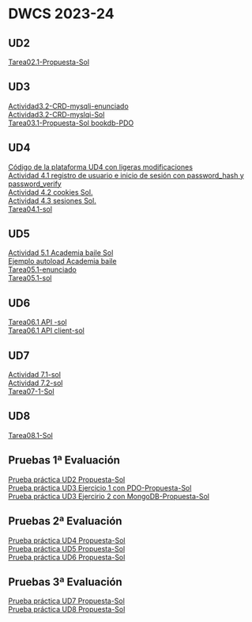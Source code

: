 ﻿# DWCS 2023-24
## UD2
[Tarea02.1-Propuesta-Sol](https://github.com/dwcs-2324/Tarea02.1-Sol.git)

## UD3
[Actividad3.2-CRD-mysqli-enunciado](https://github.com/dwcs-2324/Actividad3.2-enunciado.git)<br/>
[Actividad3.2-CRD-myslqi-Sol](https://github.com/dwcs-2324/Actividad3.2-sol.git)<br/>
[Tarea03.1-Propuesta-Sol bookdb-PDO](https://github.com/dwcs-2324/Tarea03-bookdb-sol.git)<br/>

## UD4
[Código de la plataforma UD4 con ligeras modificaciones](https://github.com/dwcs-2324/DWCS_UD4_Codigo_Plataforma.git)<br/>
[Actividad 4.1 registro de usuario e inicio de sesión con password_hash y password_verify](https://github.com/dwcs-2324/Actividad4.1-Sol.git)<br/>
[Actividad 4.2 cookies Sol.](https://github.com/dwcs-2324/Actividad-4.2-Ejercicios-con-cookies-Sol.git)<br/>
[Actividad 4.3 sesiones Sol.](https://github.com/dwcs-2324/Actividad-4.3-Textos-sesiones-SOL.git)<br/>
[Tarea04.1-sol](https://github.com/dwcs-2324/Tarea04.1-sol.git)<br/>

## UD5
[Actividad 5.1 Academia baile Sol](https://github.com/dwcs-2324/Actividad5.1-Academia-baile-sol.git)<br/>
[Ejemplo autoload Academia baile](https://github.com/dwcs-2324/Ejemplo_autoload_AcademiaBaile.git)<br/>
[Tarea05.1-enunciado](https://github.com/dwcs-2324/Tarea05.1-enunciado.git)<br/>
[Tarea05.1-sol](https://github.com/dwcs-2324/Tarea05.1-sol.git)

## UD6
[Tarea06.1 API -sol](https://github.com/dwcs-2324/Tarea06.1-sol.git)<br/>
[Tarea06.1 API client-sol](https://github.com/dwcs-2324/Tarea06.1-api-client-sol.git)<br/>

## UD7
[Actividad 7.1-sol](https://github.com/dwcs-2324/Actividad-7.1-sol.git)<br/>
[Actividad 7.2-sol](https://github.com/dwcs-2324/Actividad-7.2-sol.git)<br/>
[Tarea07-1-Sol](https://github.com/dwcs-2324/Tarea07.1-Sol.git)<br/>

## UD8
[Tarea08.1-Sol](https://github.com/dwcs-2324/Tarea08.1-sol.git)<br/>


## Pruebas 1ª Evaluación
[Prueba práctica UD2 Propuesta-Sol](https://github.com/dwcs-2324/Prueba-UD2-sol/tree/main)<br/>
[Prueba práctica UD3 Ejercicio 1 con PDO-Propuesta-Sol](https://github.com/dwcs-2324/Prueba_UD3_ejercicio1_PDO_sol.git)<br/>
[Prueba práctica UD3 Ejercirio 2 con MongoDB-Propuesta-Sol](https://github.com/dwcs-2324/Prueba_UD3_EjercicioMongoDB_Sol.git)<br/>

## Pruebas 2ª Evaluación 
[Prueba práctica UD4 Propuesta-Sol](https://github.com/dwcs-2324/Prueba-pr-ctica-UD4-sol.git)<br/>
[Prueba práctica UD5 Propuesta-Sol](https://github.com/dwcs-2324/PruebaPractica_UD5-sol.git)<br/>
[Prueba práctica UD6 Propuesta-Sol](https://github.com/dwcs-2324/PruebaPractica_UD6_sol.git)

## Pruebas 3ª Evaluación
[Prueba práctica UD7 Propuesta-Sol](https://github.com/dwcs-2324/PruebaUD7-Sol)<br/>
[Prueba práctica UD8 Propuesta-Sol](https://github.com/dwcs-2324/PruebaUD8-sol.git)


